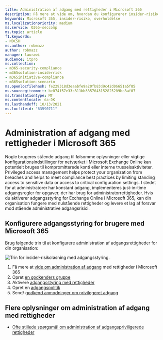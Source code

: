 ```yaml
---
title: Administration af adgang med rettigheder i Microsoft 365
description: Få mere at vide om, hvordan du konfigurerer insider-risikofunktioner på Microsoft 365.
keywords: Microsoft 365, insider-risiko, overholdelse
ms.localizationpriority: medium
ms.service: O365-seccomp
ms.topic: article
f1.keywords:
- NOCSH
ms.author: robmazz
author: robmazz
manager: laurawi
audience: itpro
ms.collection:
- m365-security-compliance
- m365solution-insiderrisk
- m365initiative-compliance
- m365solution-scenario
ms.openlocfilehash: fe229318d3eaabfe9a20fb83d9c42d06651a5f85
ms.sourcegitcommit: be074f57e33c811bb3857043152825209bc8af07
ms.translationtype: MT
ms.contentlocale: da-DK
ms.lasthandoff: 10/13/2021
ms.locfileid: "63590711"
---
```

# <a name="privileged-access-management-in-microsoft-365"></a>Administration af adgang med rettigheder i Microsoft 365

Nogle brugeres stående adgang til følsomme oplysninger eller vigtige konfigurationsindstillinger for netværket i Microsoft Exchange Online kan potentielt bruges til kompromitterede konti eller interne trusselsaktiviteter. Privileged access management helps protect your organization from breaches and helps to meet compliance best practices by limiting standing access to sensitive data or access to critical configuration settings. I stedet for at administratorer har konstant adgang, implementeres just-in-time adgangsregler for opgaver, der har brug for administratorrettigheder. Hvis du aktiverer adgangsstyring for Exchange Online i Microsoft 365, kan din organisation fungere med nulstående rettigheder og levere et lag af forsvar mod stående administrative adgangsrisici.

## <a name="configure-privileged-access-management-for-microsoft-365"></a>Konfigurere adgangsstyring for brugere med Microsoft 365

Brug følgende trin til at konfigurere administration af adgangsrettigheder for din organisation:

![Trin for insider-risikoløsning med adgangsstyring.](../media/ir-solution-pam-steps.png)

1. Få mere at [vide om administration af adgang](privileged-access-management-overview.md) med rettigheder i Microsoft 365
2. Opret [en godkenders gruppe](privileged-access-management-configuration.md#step-1-create-an-approvers-group)
3. Aktivere [adgangsstyring med rettigheder](privileged-access-management-configuration.md#step-2-enable-privileged-access)
4. Opret en [adgangspolitik](privileged-access-management-configuration.md#step-3-create-an-access-policy)
5. Send/ [godkend anmodninger om privilegeret adgang](privileged-access-management-configuration.md#step-4-submitapprove-privileged-access-requests)

## <a name="more-information-about-privileged-access-management"></a>Flere oplysninger om administration af adgang med rettigheder

- [Ofte stillede spørgsmål om administration af adgangspriviligerede rettigheder](privileged-access-management-overview.md#frequently-asked-questions)